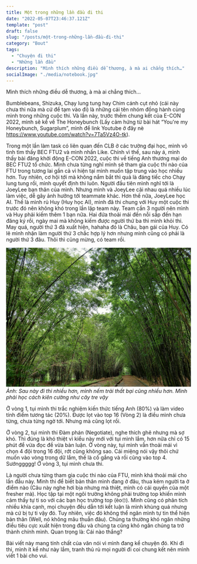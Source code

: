 ```yaml
---
title: Một trong những lần đầu đi thi
date: "2022-05-07T23:46:37.121Z"
template: "post"
draft: false
slug: "/posts/một-trong-những-lần-đầu-đi-thi"
category: "Bout"
tags:
  - "Chuyện đi thi"
  - "Những lần đầu"
description: "Mình thích những điều dễ thương, à mà ai chẳng thích…"
socialImage: "./media/notebook.jpg"
---
```

Mình thích những điều dễ thương, à mà ai chẳng thích…

Bumblebeans, Shizuka, Chạy lung tung hay Chim cánh cụt nhỏ (cái này chưa thi nữa mà cứ để tạm vào đi) là những cái tên nhóm đồng hành cùng mình trong những cuộc thi. Và lần này, trước thềm chung kết của E-CON 2022, mình sẽ kể về The Honeybunch (Lấy cảm hứng từ bài hát “You're my Honeybunch, Sugarplum”, mình để link Youtube ở đây nè https://www.youtube.com/watch?v=7Ta5Vz4O-tk).

Trong một lần làm task có liên quan đến CLB ở các trường đại học, mình vô tình tìm thấy BEC FTU2 và mình nhấn Like. Chính vì thế, sau này á, mình thấy bài đăng khởi động E-CON 2022, cuộc thi về tiếng Anh thương mại do BEC FTU2 tổ chức. Mình chưa từng nghĩ mình sẽ tham gia cuộc thi nào của FTU trong tương lai gần cả vì hiện tại mình muốn tập trung vào học nhiều hơn. Tuy nhiên, cơ hội tới mà không nắm bắt thì quả là đáng tiếc cho Chạy lung tung rồi, mình quyết định thi luôn. 
Người đầu tiên mình nghĩ tới là JoeyLee bạn thân của mình. Nhưng mình và JoeyLee cãi nhau quá nhiều lúc làm việc, dễ gây ảnh hưởng tới teammate khác. Hơn thế nữa, JoeyLee học AI. Thế là mình rủ Huy (Huy học AI), mình đã thi chung với Huy một cuộc thi trước đó nên không khó trong lần lập team này. Team cần 3 người nên mình và Huy phải kiếm thêm 1 bạn nữa. Hai đứa thoải mái đến nỗi sắp đến hạn đăng ký rồi, ngày mai mà không kiếm được người thứ ba thì mình khỏi thi. May quá, người thứ 3 đã xuất hiện, hahaha đó là Châu, bạn gái của Huy. Có lẽ mình nhận làm người thứ 3 chắc hợp lý hơn nhưng mình cũng có phải là người thứ 3 đâu. Thôi thì cũng mừng, có team rồi. 

![](./media/blog4.jpg)
*Ảnh: Sau này đi thi nhiều hơn, mình nếm trải thất bại cũng nhiều hơn. Mình phải học cách kiên cường như cây tre vậy*

Ở vòng 1, tụi mình thi trắc nghiệm kiến thức tiếng Anh (80%) và làm video tính điểm tương tác (20%). Được lọt vào top 16 (Vòng 2) là điều mình chưa từng, chưa từng ngờ tới. Nhưng mà cũng lọt rồi. 

Ở vòng 2, tụi mình thi Đàm phán (Negotiate), nghe thích ghê nhưng mà sợ khó. Thì đúng là khó thiệt vì kiểu này mới với tụi mình lắm, hơn nữa chỉ có 15 phút để vừa đọc đề vừa bàn luận. Ở vòng này, tụi mình vẫn thoải mái vì chọn 4 đội trong 16 đội, rớt cũng không sao. Cái miệng nói vậy thôi chứ muốn vào vòng trong dữ lắm, thế là cố gắng và rồi cũng vào top 4. Sướnggggg!
Ở vòng 3, tụi mình chưa thi.

Là người chưa từng tham gia cuộc thi nào của FTU, mình khá thoải mái cho lần đầu này. Mình thi để biết bản thân mình đang ở đâu, thua kém người ta ở điểm nào (Câu này nghe hơi bịa nhưng mà thiệt, mình có cái quyền của một fresher mà). Học tập tại một ngôi trường không phải trường top khiến mình cảm thấy tự ti so với các bạn học trường top (èo🙄). Mình cũng có phân tích nhiều khía cạnh, mọi chuyện đều dẫn tới kết luận là mình khùng quá nhưng mà cứ bị tự ti vậy đó. Tuy nhiên, việc đó không thể ngăn mình tự tin thể hiện bản thân (Well, nó không mâu thuẫn đâu). Chúng ta thường khó ngăn những điều tiêu cực xuất hiện trong đầu và chúng ta cũng khó ngăn chúng ta trở thành chính mình. Quan trọng là: Cái nào thắng?

Bài viết này mang tính chất của văn nói vì mình đang kể chuyện đó. Khi đi thi, mình ít kể như này lắm, tranh thủ rủ mọi người đi coi chung kết nên mình viết 1 bài cho vui.